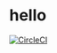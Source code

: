 # hello

[![CircleCI](https://circleci.com/gh/samapra/udacity-micro-services.svg?style=svg)](https://app.circleci.com/pipelines/github/samapara/udacity-micro-services)
